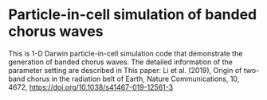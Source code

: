 # Particle-in-cell simulation of banded chorus waves
This is 1-D Darwin particle-in-cell simulation code that demonstrate the generation of banded chorus waves. The detailed information of the parameter setting are described in This paper: Li et al. (2019), Origin of two-band chorus in the radiation belt of Earth, Nature Communications, 10, 4672, https://doi.org/10.1038/s41467-019-12561-3

